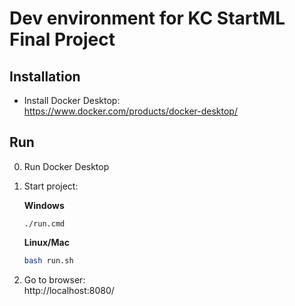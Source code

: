 # Dev environment for KC StartML Final Project

## Installation

- Install Docker Desktop:  
    https://www.docker.com/products/docker-desktop/  

## Run

0. Run Docker Desktop

1. Start project: 
    
    **Windows**
    ```
    ./run.cmd
    ```     
    **Linux/Mac**
    ```bash
    bash run.sh
    ```
2. Go to browser:  
    http://localhost:8080/